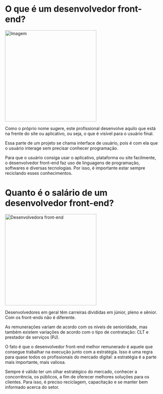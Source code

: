 <DOCTYPE html/>
<html>
<head>
<title>Desenvolvedor Front-End</title>
</head>
<body>
<div>
<title><strong>Desenvolvedor Front-End</strong></title>
<h1><strong>O que é um desenvolvedor front-end?</strong></h1>
<img src="https://blog.crowd.br.com/wp-content/uploads/2022/03/o-que-faz-um-desenvolvedor-front-end-1024x536.jpg"
title="Desenvolvedor front-end"
alt=Imagem de um desenvolvedor front-end
width="300px"
/>
<p>Como o próprio nome sugere,
este profissional desenvolve aquilo que está na frente do site ou aplicativo,
ou seja, o que é visível para o usuário final.</p>

<p>Essa parte de um projeto se chama interface de usuário,
pois é com ela que o usuário interage sem precisar conhecer programação.</p>

<p>Para que o usuário consiga usar o aplicativo, plataforma ou site facilmente,
o desenvolvedor front-end faz uso de linguagens de programação, softwares e diversas tecnologias.
Por isso, é importante estar sempre reciclando esses conhecimentos.</p>
<h1><strong>Quanto é o salário de um desenvolvedor front-end?</strong></h1>
<img
src="https://kinsta.com/pt/wp-content/uploads/sites/3/2021/10/front-end-developer-salary-1024x512.jpeg"
title="Desenvolvedora front-end"
alt"imagem de desenvolvedora front-end"
width="300px"
/>

<p>Desenvolvedores em geral têm carreiras divididas em júnior, pleno e sênior. Com os front-ends não é diferente.</p>

<p>As remunerações variam de acordo com os níveis de senioridade,
mas também existem variações de acordo com o tipo de contratação: CLT e prestador de serviços (PJ).</p>

<p>O fato é que o desenvolvedor front-end melhor remunerado é aquele que
consegue trabalhar na execução junto com a estratégia.
Isso é uma regra para quase todos os profissionais do mercado digital:
a estratégia é a parte mais importante, mais valiosa.</p>

<p>Sempre é válido ter um olhar estratégico do mercado, conhecer a concorrência,
os públicos, a fim de oferecer melhores soluções para os clientes. Para isso, é preciso reciclagem,
capacitação e se manter bem informado acerca do setor.</p>
</div>
</body>
</html>
